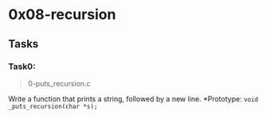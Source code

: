 # 0x08-recursion

## Tasks

### Task0:
> 0-puts_recursion.c

Write a function that prints a string, followed by a new line.
*Prototype: `void _puts_recursion(char *s);`

